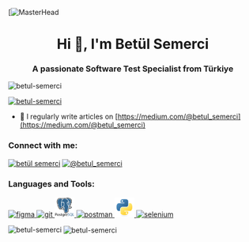 [![MasterHead](https://encrypted-tbn0.gstatic.com/images?q=tbn:ANd9GcQxF4n1sHT3muqmKnI54yvwVjDu7PI2cIFIgsbezm6FE1G8-1BH8eRzuZXZnHrlcxPxcXs&usqp=CAU)

<h1 align="center">Hi 👋, I'm Betül Semerci</h1>
<h3 align="center">A passionate Software Test Specialist from Türkiye</h3>

<p align="left"> <img src="https://komarev.com/ghpvc/?username=betul-semerci&label=Profile%20views&color=0e75b6&style=flat" alt="betul-semerci" /> </p>

<p align="left"> <a href="https://github.com/ryo-ma/github-profile-trophy"><img src="https://github-profile-trophy.vercel.app/?username=betul-semerci" alt="betul-semerci" /></a> </p>

- 📝 I regularly write articles on [https://medium.com/@betul_semerci](https://medium.com/@betul_semerci)

<h3 align="left">Connect with me:</h3>
<p align="left">
<a href="https://linkedin.com/in/betül semerci" target="blank"><img align="center" src="https://raw.githubusercontent.com/rahuldkjain/github-profile-readme-generator/master/src/images/icons/Social/linked-in-alt.svg" alt="betül semerci" height="30" width="40" /></a>
<a href="https://medium.com/@betul_semerci" target="blank"><img align="center" src="https://raw.githubusercontent.com/rahuldkjain/github-profile-readme-generator/master/src/images/icons/Social/medium.svg" alt="@betul_semerci" height="30" width="40" /></a>
</p>

<h3 align="left">Languages and Tools:</h3>
<p align="left"> <a href="https://www.figma.com/" target="_blank" rel="noreferrer"> <img src="https://www.vectorlogo.zone/logos/figma/figma-icon.svg" alt="figma" width="40" height="40"/> </a> <a href="https://git-scm.com/" target="_blank" rel="noreferrer"> <img src="https://www.vectorlogo.zone/logos/git-scm/git-scm-icon.svg" alt="git" width="40" height="40"/> </a> <a href="https://www.postgresql.org" target="_blank" rel="noreferrer"> <img src="https://raw.githubusercontent.com/devicons/devicon/master/icons/postgresql/postgresql-original-wordmark.svg" alt="postgresql" width="40" height="40"/> </a> <a href="https://postman.com" target="_blank" rel="noreferrer"> <img src="https://www.vectorlogo.zone/logos/getpostman/getpostman-icon.svg" alt="postman" width="40" height="40"/> </a> <a href="https://www.python.org" target="_blank" rel="noreferrer"> <img src="https://raw.githubusercontent.com/devicons/devicon/master/icons/python/python-original.svg" alt="python" width="40" height="40"/> </a> <a href="https://www.selenium.dev" target="_blank" rel="noreferrer"> <img src="https://raw.githubusercontent.com/detain/svg-logos/780f25886640cef088af994181646db2f6b1a3f8/svg/selenium-logo.svg" alt="selenium" width="40" height="40"/> </a> </p>

<p><img align="left" src="https://github-readme-stats.vercel.app/api/top-langs?username=betul-semerci&show_icons=true&locale=en&layout=compact" alt="betul-semerci" /></p>

<p>&nbsp;<img align="center" src="https://github-readme-stats.vercel.app/api?username=betul-semerci&show_icons=true&locale=en" alt="betul-semerci" /></p>
